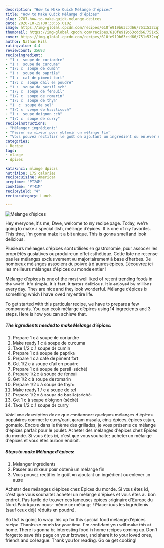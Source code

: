 ```yaml
---
description: "How to Make Quick Mélange d’épices"
title: "How to Make Quick Mélange d’épices"
slug: 2787-how-to-make-quick-melange-depices
date: 2020-10-15T00:33:55.010Z
image: https://img-global.cpcdn.com/recipes/610fe919b63cdd66/751x532cq70/melange-depices-photo-principale-de-la-recette.jpg
thumbnail: https://img-global.cpcdn.com/recipes/610fe919b63cdd66/751x532cq70/melange-depices-photo-principale-de-la-recette.jpg
cover: https://img-global.cpcdn.com/recipes/610fe919b63cdd66/751x532cq70/melange-depices-photo-principale-de-la-recette.jpg
author: Nathan Hill
ratingvalue: 4.4
reviewcount: 25693
recipeingredient:
- "1 c  soupe de coriandre"
- "1 c  soupe de curcuma"
- "1/2 c  soupe de cumin"
- "1 c  soupe de paprika"
- "1 c  caf de piment fort"
- "1/2 c  soupe dail en poudre"
- "1 c  soupe de persil sch"
- "1/2 c  soupe de fenouil"
- "1/2 c  soupe de romarin"
- "1/2 c  soupe de thym"
- "1  c  soupe de sel"
- "1/2 c  soupe de basilicsch"
- "1 c  soupe doignon sch"
- "1/2 c  soupe de curry"
recipeinstructions:
- "Mélanger ingrédients"
- "Passer au mixeur pour obtenir un mélange fin"
- "Vous pouvez rectifier le goût on ajoutant un ingrédient ou enlever un autre"
categories:
- Recipe
tags:
- mlange
- dpices

katakunci: mlange dpices 
nutrition: 175 calories
recipecuisine: American
preptime: "PT24M"
cooktime: "PT41M"
recipeyield: "4"
recipecategory: Lunch

---
```



![Mélange d’épices](https://img-global.cpcdn.com/recipes/610fe919b63cdd66/751x532cq70/melange-depices-photo-principale-de-la-recette.jpg)

Hey everyone, it's me, Dave, welcome to my recipe page. Today, we're going to make a special dish, mélange d’épices. It is one of my favorites. This time, I'm gonna make it a bit unique. This is gonna smell and look delicious.

Plusieurs mélanges d&#39;épices sont utilisés en gastronomie, pour associer les propriétés gustatives ou produire un effet esthétique. Cette liste ne recense pas les mélanges exclusivement ou majoritairement à base d&#39;herbes. De nombreux mélanges associent du poivre à d&#39;autres épices. Découvrez ici les meilleurs mélanges d&#39;épices du monde entier !

Mélange d’épices is one of the most well liked of recent trending foods in the world. It's simple, it is fast, it tastes delicious. It is enjoyed by millions every day. They are nice and they look wonderful. Mélange d’épices is something which I have loved my entire life.


To get started with this particular recipe, we have to prepare a few components. You can cook mélange d’épices using 14 ingredients and 3 steps. Here is how you can achieve that.

<!--inarticleads1-->

##### The ingredients needed to make Mélange d’épices:

1. Prepare 1 c à soupe de coriandre
1. Make ready 1 c à soupe de curcuma
1. Take 1/2 c à soupe de cumin
1. Prepare 1 c à soupe de paprika
1. Prepare 1 c à café de piment fort
1. Get 1/2 c à soupe d’ail en poudre
1. Prepare 1 c à soupe de persil (séché)
1. Prepare 1/2 c à soupe de fenouil
1. Get 1/2 c à soupe de romarin
1. Prepare 1/2 c à soupe de thym
1. Make ready 1 / c à soupe de sel
1. Prepare 1/2 c à soupe de basilic(séché)
1. Get 1 c à soupe d’oignon (séché)
1. Take 1/2 c à soupe de curry


Voici une description de ce que contiennent quelques mélanges d&#39;épices populaires comme: le curry/cari, garam masala, cinq-épices, épices cajun, gomasio. Encore dans le thème des grillades, je vous présente ce mélange d&#39;épices parfait pour le poulet. Acheter des mélanges d&#39;épices chez Epices du monde. Si vous êtes ici, c&#39;est que vous souhaitez acheter un mélange d&#39;épices et vous êtes au bon endroit. 

<!--inarticleads2-->

##### Steps to make Mélange d’épices:

1. Mélanger ingrédients
1. Passer au mixeur pour obtenir un mélange fin
1. Vous pouvez rectifier le goût on ajoutant un ingrédient ou enlever un autre


Acheter des mélanges d&#39;épices chez Epices du monde. Si vous êtes ici, c&#39;est que vous souhaitez acheter un mélange d&#39;épices et vous êtes au bon endroit. Pas facile de trouver ces fameuses épices originaire d&#39;Europe du Nord. Fabriquons nous- même ce mélange ! Placer tous les ingrédients (sauf ceux déjà réduits en poudre). 

So that is going to wrap this up for this special food mélange d’épices recipe. Thanks so much for your time. I'm confident you will make this at home. There is gonna be interesting food in home recipes coming up. Don't forget to save this page on your browser, and share it to your loved ones, friends and colleague. Thank you for reading. Go on get cooking!
